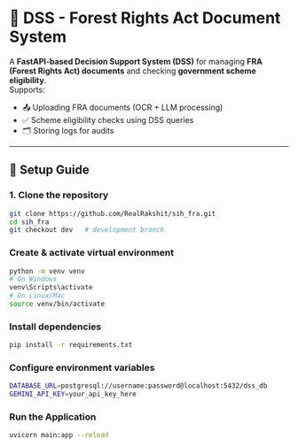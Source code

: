 # 🌳 DSS - Forest Rights Act Document System

A **FastAPI-based Decision Support System (DSS)** for managing **FRA (Forest Rights Act) documents** and checking **government scheme eligibility**.  
Supports:
- 📤 Uploading FRA documents (OCR + LLM processing)  
- ✅ Scheme eligibility checks using DSS queries  
- 🗂️ Storing logs for audits  

---

## 🚀 Setup Guide

### 1. Clone the repository
```bash
git clone https://github.com/RealRakshit/sih_fra.git
cd sih_fra
git checkout dev   # development branch
```
### Create & activate virtual environment
```bash
python -m venv venv
# On Windows
venv\Scripts\activate
# On Linux/Mac
source venv/bin/activate
```
### Install dependencies
```bash
pip install -r requirements.txt
```
### Configure environment variables
```bash
DATABASE_URL=postgresql://username:password@localhost:5432/dss_db
GEMINI_API_KEY=your_api_key_here
```
### Run the Application
```bash
uvicorn main:app --reload
```

